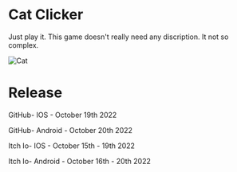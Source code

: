 # Cat Clicker

Just play it. This game doesn't really need any discription. It not so complex.

![Cat](https://user-images.githubusercontent.com/97199437/196009942-9c480baa-ec93-45f4-a72a-300e0dac9086.png)

# Release
  
  GitHub- IOS - October 19th 2022
  
  GitHub- Android - October 20th 2022
  
  Itch Io- IOS - October 15th - 19th 2022
  
  Itch Io- Android - October 16th - 20th 2022
  
